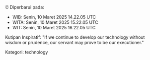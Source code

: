 ⏰ Diperbarui pada:
- WIB: Senin, 10 Maret 2025 14.22.05 UTC
- WITA: Senin, 10 Maret 2025 15.22.05 UTC
- WIT: Senin, 10 Maret 2025 16.22.05 UTC

Kutipan Inspiratif:
"If we continue to develop our technology without wisdom or prudence, our servant may prove to be our executioner."


Kategori: technology

